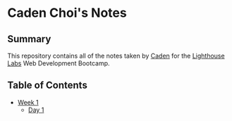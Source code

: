 # Caden Choi's Notes

## Summary 

This repository contains all of the notes taken by [Caden](https://github.com/cadenkchoi) for the [Lighthouse Labs](https://www.lighthouselabs.ca/) Web Development Bootcamp.

## Table of Contents

* [Week 1](/Week_1)
  * [Day 1](/Week_1/Day_1)
